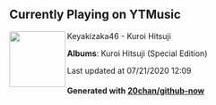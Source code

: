 ## Currently Playing on YTMusic

[<img align="left" width="100" src="https://lh3.googleusercontent.com/A3lzQQllCoBbxqLtQSfpOH1cR9mSjtpXOwROSBNCHIewx-f9OoqtTZzsPGOfJ3fZ9Vz_ulKjnF3cS7rd">](https://music.youtube.com/channel/UC73u6zwX_OFpzDjujzLs53g)

Keyakizaka46 - Kuroi Hitsuji

**Albums**: Kuroi Hitsuji (Special Edition)

Last updated at 07/21/2020 12:09

#### Generated with [20chan/github-now](https://github.com/20chan/github-now)


<!--
**20chan/20chan** is a ✨ _special_ ✨ repository because its `README.md` (this file) appears on your GitHub profile.

Here are some ideas to get you started:

- 🔭 I’m currently working on ...
- 🌱 I’m currently learning ...
- 👯 I’m looking to collaborate on ...
- 🤔 I’m looking for help with ...
- 💬 Ask me about ...
- 📫 How to reach me: ...
- 😄 Pronouns: ...
- ⚡ Fun fact: ...
-->
